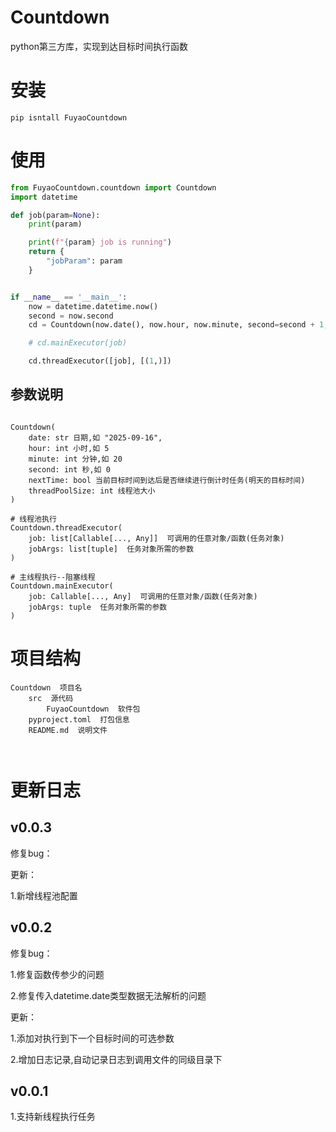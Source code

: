 # Countdown
python第三方库，实现到达目标时间执行函数

# 安装
``pip isntall FuyaoCountdown``

# 使用
```python
from FuyaoCountdown.countdown import Countdown
import datetime

def job(param=None):
    print(param)

    print(f"{param} job is running")
    return {
        "jobParam": param
    }


if __name__ == '__main__':
    now = datetime.datetime.now()
    second = now.second
    cd = Countdown(now.date(), now.hour, now.minute, second=second + 1, nextTime=False)

    # cd.mainExecutor(job)

    cd.threadExecutor([job], [(1,)])


```

## 参数说明
```text

Countdown(
    date: str 日期,如 "2025-09-16",
    hour: int 小时,如 5
    minute: int 分钟,如 20
    second: int 秒,如 0
    nextTime: bool 当前目标时间到达后是否继续进行倒计时任务(明天的目标时间)
    threadPoolSize: int 线程池大小
)

# 线程池执行
Countdown.threadExecutor(
    job: list[Callable[..., Any]]  可调用的任意对象/函数(任务对象)
    jobArgs: list[tuple]  任务对象所需的参数
)

# 主线程执行--阻塞线程
Countdown.mainExecutor(
    job: Callable[..., Any]  可调用的任意对象/函数(任务对象)
    jobArgs: tuple  任务对象所需的参数
)

```


# 项目结构
```text
Countdown  项目名
    src  源代码
        FuyaoCountdown  软件包
    pyproject.toml  打包信息
    README.md  说明文件
    


```


# 更新日志

## v0.0.3
修复bug：


更新：

1.新增线程池配置

## v0.0.2
修复bug：

1.修复函数传参少的问题

2.修复传入datetime.date类型数据无法解析的问题


更新：

1.添加对执行到下一个目标时间的可选参数

2.增加日志记录,自动记录日志到调用文件的同级目录下

## v0.0.1
1.支持新线程执行任务